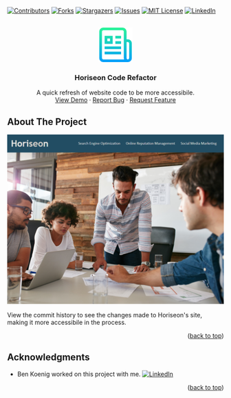 <div id="top"></div>
<!--
*** Thanks for checking out the Best-README-Template. If you have a suggestion
*** that would make this better, please fork the repo and create a pull request
*** or simply open an issue with the tag "enhancement".
*** Don't forget to give the project a star!
*** Thanks again! Now go create something AMAZING! :D
-->



<!-- PROJECT SHIELDS -->
<!--
*** I'm using markdown "reference style" links for readability.
*** Reference links are enclosed in brackets [ ] instead of parentheses ( ).
*** See the bottom of this document for the declaration of the reference variables
*** for contributors-url, forks-url, etc. This is an optional, concise syntax you may use.
*** https://www.markdownguide.org/basic-syntax/#reference-style-links
-->
[![Contributors][contributors-shield]][contributors-url]
[![Forks][forks-shield]][forks-url]
[![Stargazers][stars-shield]][stars-url]
[![Issues][issues-shield]][issues-url]
[![MIT License][license-shield]][license-url]
[![LinkedIn][linkedin-shield]][linkedin-url]



<!-- PROJECT LOGO -->
<br />
<div align="center">
  <a href="https://atmention.github.io/website_optimize/">
    <img src="images/logo.png" alt="Logo" width="80" height="80">
  </a>

<h3 align="center">Horiseon Code Refactor</h3>

  <p align="center">
    A quick refresh of website code to be more accessibile.
    <br />
    <a href="https://atmention.github.io/website_optimize/">View Demo</a>
    ·
    <a href="https://github.com/atmention/website_optimize/issues">Report Bug</a>
    ·
    <a href="https://github.com/atmention/website_optimize/issues">Request Feature</a>
  </p>
</div>



<!-- ABOUT THE PROJECT -->
## About The Project

[![Product Name Screen Shot][product-screenshot]](https://atmention.github.io/website_optimize/)

View the commit history to see the changes made to Horiseon's site, making it more accessibile in the process.

<p align="right">(<a href="#top">back to top</a>)</p>

<!-- ACKNOWLEDGMENTS -->
## Acknowledgments

* Ben Koenig worked on this project with me. [![LinkedIn][linkedin-shield]][linkedin-url-ben]

<p align="right">(<a href="#top">back to top</a>)</p>



<!-- MARKDOWN LINKS & IMAGES -->
<!-- https://www.markdownguide.org/basic-syntax/#reference-style-links -->
[contributors-shield]: https://img.shields.io/github/contributors/atmention/website_optimize.svg?style=for-the-badge
[contributors-url]: https://github.com/atmention/website_optimize/graphs/contributors
[forks-shield]: https://img.shields.io/github/forks/atmention/website_optimize.svg?style=for-the-badge
[forks-url]: https://github.com/atmention/website_optimize/network/members
[stars-shield]: https://img.shields.io/github/stars/atmention/website_optimize.svg?style=for-the-badge
[stars-url]: https://github.com/atmention/website_optimize/stargazers
[issues-shield]: https://img.shields.io/github/issues/atmention/website_optimize.svg?style=for-the-badge
[issues-url]: https://github.com/atmention/website_optimize/issues
[license-shield]: https://img.shields.io/github/license/atmention/website_optimize.svg?style=for-the-badge
[license-url]: https://github.com/atmention/website_optimize/blob/master/LICENSE.txt
[linkedin-shield]: https://img.shields.io/badge/-LinkedIn-black.svg?style=for-the-badge&logo=linkedin&colorB=555
[linkedin-url]: https://www.linkedin.com/in/tim-carrier-9a2a9a22/
[linkedin-url-ben]: https://www.linkedin.com/in/bk09/
[product-screenshot]: images/screenshot.png
